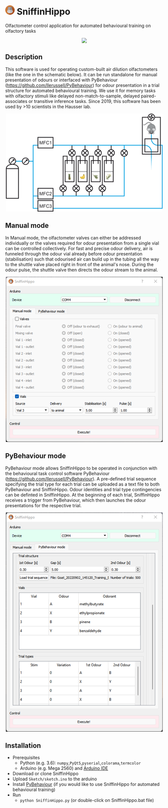 # <img src="/Img/icon.png" height="30"> SniffinHippo

Olfactometer control application for automated behavioural training on olfactory tasks

<p align="center">
  <img src="/Img/OlfactoryTask.gif" width="700">
</p>


## Description

This software is used for operating custom-built air dilution olfactometers (like the one in the schematic below). It can be run standalone for manual presentation of odours or interfaced with PyBehaviour (https://github.com/llerussell/PyBehaviour) for odour presentation in a trial structure for automated behavioural training. We use it for memory tasks with olfactory stimuli like delayed non-match-to-sample, delayed paired-associates or transitive inference tasks. Since 2019, this software has been used by >10 scientists in the Hausser lab.

<p align="center">
  <img src="/Img/Olfactometer.gif" width="500">
</p>


## Manual mode

In Manual mode, the olfactometer valves can either be addressed individually or the valves required for odour presentation from a single vial can be controlled collectively. For fast and precise odour delivery, air is funneled through the odour vial already before odour presentation (stabilisation) such that odourised air can build up in the tubing all the way to the shuttle valve placed right in front of the animal's nose. During the odour pulse, the shuttle valve then directs the odour stream to the animal.

<p align="center">
  <img src="/Img/SniffinHippo_Manual.png" width="500">
</p>


## PyBehaviour mode

PyBehaviour mode allows SniffinHippo to be operated in conjunction with the behavioural task control software PyBehaviour (https://github.com/llerussell/PyBehaviour). A pre-defined trial sequence specifying the trial type for each trial can be uploaded as a text file to both PyBehaviour and SniffinHippo. Odour identities and trial type contingencies can be definted in SniffinHippo. At the beginning of each trial, SniffinHippo receives a trigger from PyBehaviour, which then launches the odour presentations for the respective trial. 

<p align="center">
  <img src="/Img/SniffinHippo_PyBehaviour.png" width="500">
</p>


## Installation

* Prerequisites
  * Python (e.g. 3.6): `numpy`,`PyQt5`,`pyserial`,`colorama`,`termcolor`
  * Arduino (e.g. Mega 2560) and [Arduino IDE](https://www.arduino.cc/en/Main/Software)
* Download or clone SniffinHippo
* Upload `Sketch/sketch.ino` to the arduino
* Install [PyBehaviour](https://github.com/llerussell/PyBehaviour) (if you would like to use SniffinHippo for automated behavioural training)
* Run
  *  `python SniffinHippo.py` (or double-click on SniffinHippo.bat file)
